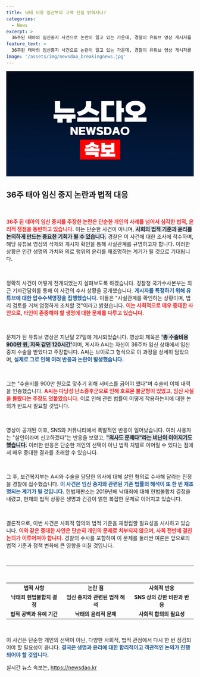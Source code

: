 ```yaml
---
title: 낙태 이유 임산부의 고백 진실 밝혀지나?
categories:
  - News
excerpt: >
  36주된 태아의 임신중지 사건으로 논란이 일고 있는 가운데, 경찰이 유튜브 영상 게시자를 수사 중입니다. 살인이다는 여론이 확산되며 법적 공백에 대한 고민이 깊어지고 있습니다. 이 사건의 진실은 무엇일까요? 클릭해 확인해 보세요!
feature_text: >
  36주된 태아의 임신중지 사건으로 논란이 일고 있는 가운데, 경찰이 유튜브 영상 게시자를 수사 중입니다. 살인이다는 여론이 확산되며 법적 공백에 대한 고민이 깊어지고 있습니다. 이 사건의 진실은 무엇일까요? 클릭해 확인해 보세요!
image: '/assets/img/newsdao_breakingnews.jpg'
---
```


<p><img src="/assets/img/newsdao_breakingnews.jpg" alt="koreaapp 속보" /></p>

<h2 data-ke-size="size26">36주 태아 임신 중지 논란과 법적 대응</h2>

<p data-ke-size="size16">&nbsp;</p>

<p><b><span style="color: #ee2323;">36주 된 태아의 임신 중지를 주장한 논란은 단순한 개인의 사례를 넘어서 심각한 법적, 윤리적 쟁점을 동반하고 있습니다.</span></b> 이는 단순한 사건이 아니며, <b><span style="background-color: #21538527;">사회의 법적 기준과 윤리를 논의하게 만드는 중요한 기회가 될 수 있습니다.</span></b> 경찰은 이 사건에 대한 조사에 착수하며, 해당 유튜브 영상의 삭제와 게시자 확인을 통해 사실관계를 규명하고자 합니다. 이러한 상황은 인간 생명의 가치와 의료 행위의 윤리를 재조명하는 계기가 될 것으로 기대됩니다.</p>

<p data-ke-size="size16">&nbsp;</p>

<p>정확히 사건이 어떻게 전개되었는지 살펴보도록 하겠습니다. 경찰청 국가수사본부는 최근 기자간담회를 통해 이 사건의 수사 상황을 공개했습니다. <b><span style="color: #1a5490;">게시자를 특정하기 위해 유튜브에 대한 압수수색영장을 집행했습니다.</span></b> 이들은 "사실관계를 확인하는 상황이며, 법리 검토를 거쳐 엄정하게 조처할 것"이라고 밝혔습니다. <b><span style="color: #ee2323;">이는 사회적으로 매우 중대한 사안으로, 타인이 존중해야 할 생명에 대한 문제를 다루고 있습니다.</span></b></p>

<p data-ke-size="size16">&nbsp;</p>

<p>문제가 된 유튜브 영상은 지난달 27일에 게시되었습니다. 영상의 제목은 <b><span style="background-color: #21538527;">'총 수술비용 900만 원, 지옥 같던 120시간'</span></b>이며, 게시자 A씨는 자신이 36주차 임신 상태에서 임신중지 수술을 받았다고 주장합니다. A씨는 브이로그 형식으로 이 과정을 상세히 담았으며, <b><span style="color: #1a5490;">실제로 그로 인해 여러 반응과 논란이 발생했습니다.</span></b> </p>

<p data-ke-size="size16">&nbsp;</p>

<p>그는 "수술비를 900만 원으로 맞추기 위해 서비스를 긁어야 했다"며 수술비 이체 내역을 인증했습니다. <b><span style="color: #ee2323;">A씨는 다낭성 난소증후군으로 인해 호르몬 불균형이 있었고, 임신 사실을 몰랐다는 주장도 덧붙였습니다.</span></b> 이로 인해 관련 법률이 어떻게 작용하는지에 대한 논의가 반드시 필요할 것입니다.</p>

<p data-ke-size="size16">&nbsp;</p>

<p>영상이 공개된 이후, SNS와 커뮤니티에서 폭발적인 반응이 일어났습니다. 여러 사용자는 "살인이라며 신고하겠다"는 반응을 보였고, <b><span style="background-color: #21538527;">"의사도 문제다"라는 비난이 이어지기도 했습니다.</span></b> 이러한 반응은 단순한 개인의 선택이 아닌 법적 처벌로 이어질 수 있다는 점에서 매우 중대한 결과를 초래할 수 있습니다.</p>

<p data-ke-size="size16">&nbsp;</p>

<p>그 후, 보건복지부는 A씨와 수술을 담당한 의사에 대해 살인 혐의로 수사해 달라는 진정을 경찰에 접수했습니다. <b><span style="color: #1a5490;">이 사건은 임신 중지와 관련된 기존 법률의 해석이 또 한 번 재조명되는 계기가 될 것입니다.</span></b> 헌법재판소는 2019년에 낙태죄에 대해 헌법불합치 결정을 내렸고, 현재의 법적 상황은 생명과 건강이 얽힌 복잡한 문제로 이어지고 있습니다.</p>

<p data-ke-size="size16">&nbsp;</p>

<p>결론적으로, 이번 사건은 사회적 합의와 법적 기준을 재정립할 필요성을 시사하고 있습니다. <b><span style="color: #ee2323;">이와 같은 중대한 사안은 단순히 개인의 문제로 치부되지 않으며, 사회 전반에 걸친 논의가 이루어져야 합니다.</span></b> 경찰의 수사를 포함하여 이 문제를 둘러싼 여론은 앞으로의 법적 기준과 정책 변화에 큰 영향을 미칠 것입니다.</p>

<p data-ke-size="size16">&nbsp;</p>

<hr>

<p data-ke-size="size16">&nbsp;</p>

<table style="width:100%">
<tr>
<td style="text-align: center; height: 17px;"><b>법적 사항</b></td>
<td style="text-align: center; height: 17px;"><b>논란 점</b></td>
<td style="text-align: center; height: 17px;"><b>사회적 반응</b></td>
</tr>
<tr>
<td style="text-align: center; height: 17px;"><b>낙태죄 헌법불합치 결정</b></td>
<td style="text-align: center; height: 17px;"><b>임신 중지와 관련된 법적 해석</b></td>
<td style="text-align: center; height: 17px;"><b>SNS 상의 강한 비판과 반응</b></td>
</tr>
<tr>
<td style="text-align: center; height: 17px;"><b>법적 공백과 유예 기간</b></td>
<td style="text-align: center; height: 17px;"><b>낙태의 윤리적 문제</b></td>
<td style="text-align: center; height: 17px;"><b>사회적 합의의 필요성</b></td>
</tr>
</table>

<p data-ke-size="size16">&nbsp;</p> 

<p>이 사건은 단순한 개인의 선택이 아닌, 다양한 사회적, 법적 관점에서 다시 한 번 점검되어야 할 필요성이 큽니다. <b><span style="color: #1a5490;">결국은 생명과 윤리에 대한 합리적이고 객관적인 논의가 진행되어야 할 것입니다.</span></b> </p>
실시간 뉴스 속보는, <a href="https://newsdao.kr" rel="dofollow">https://newsdao.kr</a>


